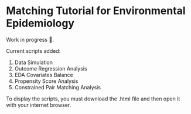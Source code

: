 # Matching Tutorial for Environmental Epidemiology

Work in progress :hammer:.

Current scripts added:

1. Data Simulation
2. Outcome Regression Analysis
3. EDA Covariates Balance
4. Propensity Score Analysis
5. Constrained Pair Matching Analysis

To display the scripts, you must download the .html file and then open it with your internet browser.
